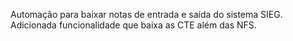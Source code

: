 Automação para baixar notas de entrada e saída do sistema SIEG.
Adicionada funcionalidade que baixa as CTE além das NFS.